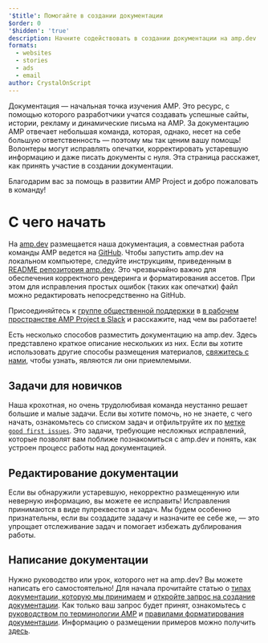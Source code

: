 ```yaml
---
'$title': Помогайте в создании документации
$order: 0
'$hidden': 'true'
description: Начните содействовать в создании документации на amp.dev
formats:
  - websites
  - stories
  - ads
  - email
author: CrystalOnScript
---
```


Документация — начальная точка изучения AMP. Это ресурс, с помощью которого разработчики учатся создавать успешные сайты, истории, рекламу и динамические письма на AMP. За документацию AMP отвечает небольшая команда, которая, однако, несет на себе большую ответственность — поэтому мы так ценим вашу помощь! Волонтеры могут исправлять опечатки, корректировать устаревшую информацию и даже писать документы с нуля. Эта страница расскажет, как принять участие в создании документации.

Благодарим вас за помощь в развитии AMP Project и добро пожаловать в команду!

# С чего начать

На [amp.dev](https://amp.dev/) размещается наша документация, а совместная работа команды AMP ведется на [GitHub](https://github.com/ampproject). Чтобы запустить amp.dev на локальном компьютере, следуйте инструкциям, приведенным в [README репозитория amp.dev](https://github.com/ampproject/amp.dev). Это чрезвычайно важно для обеспечения корректного рендеринга и форматирования ассетов. При этом для исправления простых ошибок (таких как опечатки) файл можно редактировать непосредственно на GitHub.

Присоединяйтесь к [группе общественной поддержки](https://github.com/ampproject/wg-outreach) в [в рабочем пространстве AMP Project в Slack](https://docs.google.com/forms/d/e/1FAIpQLSd83J2IZA6cdR6jPwABGsJE8YL4pkypAbKMGgUZZriU7Qu6Tg/viewform?fbzx=4406980310789882877) и расскажите, над чем вы работаете!

Есть несколько способов разместить документацию на amp.dev. Здесь представлено краткое описание нескольких из них. Если вы хотите использовать другие способы размещения материалов, [свяжитесь с нами](https://github.com/ampproject/wg-outreach), чтобы узнать, являются ли они приемлемыми.

## Задачи для новичков

Наша крохотная, но очень трудолюбивая команда неустанно решает большие и малые задачи. Если вы хотите помочь, но не знаете, с чего начать, ознакомьтесь со списком задач и отфильтруйте их по [ метке `good first issues`](https://github.com/ampproject/amp.dev/labels/good%20first%20issue). Это задачи, требующие несложных исправлений, которые позволят вам поближе познакомиться с amp.dev и понять, как устроен процесс работы над документацией.

## Редактирование документации

Если вы обнаружили устаревшую, некорректно размещенную или неверную информацию, вы можете ее исправить! Исправления принимаются в виде пулреквестов и задач. Мы будем особенно признательны, если вы создадите задачу и назначите ее себе же, — это упрощает отслеживание задач и помогает избежать дублирования работы.

## Написание документации

Нужно руководство или урок, которого нет на amp.dev? Вы можете написать его самостоятельно! Для начала прочитайте статью о [типах документации, которую мы принимаем](documentation-types.md) и [откройте запрос на создание документации](https://github.com/ampproject/amp.dev/issues/new?assignees=&labels=&template=--content-proposal-.md&title=Content+proposal+). Как только ваш запрос будет принят, ознакомьтесь с [руководством по терминологии AMP](formatting.md?format=websites) и [правилами форматирования документации](formatting.md). Информацию о размещении примеров можно получить [здесь](https://github.com/ampproject/amp.dev/blob/future/contributing/samples.md).
